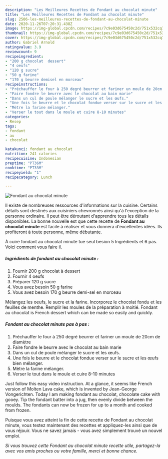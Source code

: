 ```yaml
---
description: "Les Meilleures Recettes de Fondant au chocolat minute"
title: "Les Meilleures Recettes de Fondant au chocolat minute"
slug: 2506-les-meilleures-recettes-de-fondant-au-chocolat-minute
date: 2020-11-26T07:20:31.438Z
image: https://img-global.cpcdn.com/recipes/7c9e03d675450c2d/751x532cq70/fondant-au-chocolat-minute-photo-principale-de-la-recette.jpg
thumbnail: https://img-global.cpcdn.com/recipes/7c9e03d675450c2d/751x532cq70/fondant-au-chocolat-minute-photo-principale-de-la-recette.jpg
cover: https://img-global.cpcdn.com/recipes/7c9e03d675450c2d/751x532cq70/fondant-au-chocolat-minute-photo-principale-de-la-recette.jpg
author: Gabriel Arnold
ratingvalue: 3.9
reviewcount: 9
recipeingredient:
- "200 g chocolat  dessert"
- "4 oeufs"
- "120 g sucre"
- "50 g farine"
- "170 g beurre demisel en morceau"
recipeinstructions:
- "Préchauffer le four à 250 degré beurrer et fariner un moule de 20cm de diamètre"
- "Faire fondre le beurre avec le chocolat au bain marie"
- "Dans un cul de poule mélanger le sucre et les œufs."
- "Une fois le beurre et le chocolat fondue verser sur le sucre et les œufs bien mélanger."
- "Mètre la farine mélanger."
- "Verser le tout dans le moule et cuire 8-10 minutes"
categories:
- Resep
tags:
- fondant
- au
- chocolat

katakunci: fondant au chocolat 
nutrition: 241 calories
recipecuisine: Indonesian
preptime: "PT36M"
cooktime: "PT33M"
recipeyield: "1"
recipecategory: Lunch

---
```



![Fondant au chocolat minute](https://img-global.cpcdn.com/recipes/7c9e03d675450c2d/751x532cq70/fondant-au-chocolat-minute-photo-principale-de-la-recette.jpg)

Il existe de nombreuses ressources d'informations sur la cuisine. Certains détails sont destinés aux cuisiniers chevronnés ainsi qu'à l'exception de la personne ordinaire. Il peut être déroutant d'apprendre tous les détails disponibles. La bonne nouvelle est que cette recette de <strong> Fondant au chocolat minute </strong> est facile à réaliser et vous donnera d'excellentes idées. Ils profiteront à toute personne, même débutante.

<!--inarticleads1-->

À cuire fondant au chocolat minute tue seul besion 5 Ingrédients et 6 pas. Voici comment vous faire il.

##### Ingrédients de fondant au chocolat minute :

1. Fournir 200 g chocolat à dessert
1. Fournir 4 oeufs
1. Préparer 120 g sucre
1. Vous avez besoin 50 g farine
1. Vous avez besoin 170 g beurre demi-sel en morceau


Mélangez les oeufs, le sucre et la farine. Incorporez le chocolat fondu et les feuilles de menthe. Remplir les moules de la préparation à moitié. Fondant au chocolat is French dessert which can be made so easily and quickly. 

<!--inarticleads2-->

##### Fondant au chocolat minute pas à pas :

1. Préchauffer le four à 250 degré beurrer et fariner un moule de 20cm de diamètre
1. Faire fondre le beurre avec le chocolat au bain marie
1. Dans un cul de poule mélanger le sucre et les œufs.
1. Une fois le beurre et le chocolat fondue verser sur le sucre et les œufs bien mélanger.
1. Mètre la farine mélanger.
1. Verser le tout dans le moule et cuire 8-10 minutes


Just follow this easy video instruction. At a glance, it seems like French version of Molten Lava cake, which is invented by Jean-George Vongerichten. Today I am making fondant au chocolat, chocolate cake with gooey. Tip the fondant batter into a jug, then evenly divide between the moulds. The fondants can now be frozen for up to a month and cooked from frozen. 

<!--inarticleads1-->

<p>
Puisque vous avez atteint la fin de cette recette de Fondant au chocolat minute, vous testez maintenant des recettes et appliquez-les ainsi que de vous réjouir. Vous ne savez jamais - vous avez simplement trouvé un nouvel emploi.
</p>

<p>
<i>Si vous trouvez cette Fondant au chocolat minute recette utile, partagez-la avec vos amis proches ou votre famille, merci et bonne chance.</i>
</p>
